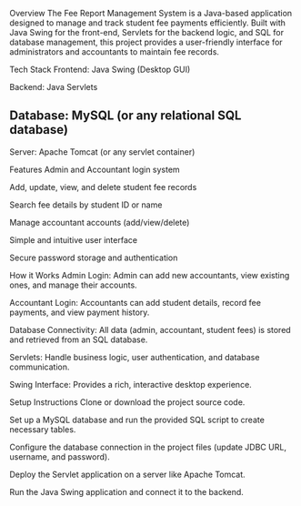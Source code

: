 Overview
The Fee Report Management System is a Java-based application designed to manage and track student fee payments efficiently. Built with Java Swing for the front-end, Servlets for the backend logic, and SQL for database management, this project provides a user-friendly interface for administrators and accountants to maintain fee records.

Tech Stack
Frontend: Java Swing (Desktop GUI)

Backend: Java Servlets

Database: MySQL (or any relational SQL database)
---------------------------------------------------
Server: Apache Tomcat (or any servlet container)

Features
Admin and Accountant login system

Add, update, view, and delete student fee records

Search fee details by student ID or name

Manage accountant accounts (add/view/delete)

Simple and intuitive user interface

Secure password storage and authentication

How it Works
Admin Login: Admin can add new accountants, view existing ones, and manage their accounts.

Accountant Login: Accountants can add student details, record fee payments, and view payment history.

Database Connectivity: All data (admin, accountant, student fees) is stored and retrieved from an SQL database.

Servlets: Handle business logic, user authentication, and database communication.

Swing Interface: Provides a rich, interactive desktop experience.

Setup Instructions
Clone or download the project source code.

Set up a MySQL database and run the provided SQL script to create necessary tables.

Configure the database connection in the project files (update JDBC URL, username, and password).

Deploy the Servlet application on a server like Apache Tomcat.

Run the Java Swing application and connect it to the backend.
